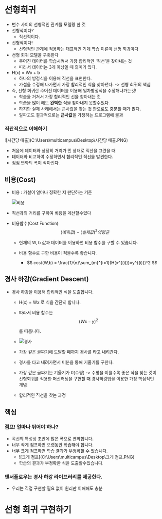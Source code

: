 # 선형회귀

- 변수 사이의 선형적인 관계를 모델링 한 것
- 선형적이다? 
  - 직선적이다.
- 선형적이다! 
  - 선형적인 관계에 적용하는 대표적인 기계 학습 이론이 선형 회귀이다
- 선형 회귀 모델을 구축한다
  - 주어진 데이터를 학습시켜서 가장 합리적인 '직선'을 찾아내는 것
  - 따라서 데이터는 3개 이상일 때 의미가 있다.
- H(x) = Wx + b
  - 하나의 방정식을 이용해 직선을 표현한다.
  - 가설을 수정해 나가면서 가장 합리적인 식을 찾아낸다. -> 선형 회귀의 핵심
- 즉, 선형 회귀란 주어진 데이터를 이용해 일차방정식을 수정해나가는것!
  - 학습을 거쳐서 가장 합리적인 선을 찾아내는 것
  - 학습을 많이 해도 **완벽한** 식을 찾아내지 못할수있다.
  - 하지만 실제 사례에서는 근사값을 찾는 것 만으로도 충분할 때가 많다.
  - 알파고도 결과적으로는 **근사값**을 가정하는 프로그램에 불과

### 직관적으로 이해하기

![시간당 매출](C:\Users\multicampus\Desktop\시간당 매출.PNG)

- 처음에 데이터와 상당히 거리가 먼 상태로 직선을 그렸을 때
- 데이터와 비교하여 수정하면서 합리적인 직선을 발견한다.
- 점점 변화의 폭이 작아진다.

## 비용(Cost)

- 비용 : 가설이 얼마나 정확한 지 판단하는 기준

  ![비용](C:\Users\multicampus\Desktop\비용.PNG)

- 직선과의 거리를 구하여 비용을 계산할수있다

- 비용함수(Cost Function)
  $$
  (예측 값) - (실제 값)^2 의 평균
  $$

  - 현재의 W, b 값과 데이터를 이용하면 비용 함수를 구할 수 있습니다.

  - 비용 함수로 구한 비용이 적을수록 좋습니다.

    - $$
      cost(W,b) = \frac{1}{n}\sum_{m}^{i=1}(H(x^{(i)})=y^{(i)})^2
      $$

      

## 경사 하강(Gradient Descent)

- 경사 하강을 이용해 합리적인 식을 도출합니다.

  - H(x) = Wx 로 식을 간단히 합니다.

  - 따라서 비용 함수는 
    $$
    (Wx - y)^2
    $$
    

    를 따릅니다.

  - ![경사](C:\Users\multicampus\Desktop\경사.PNG)

  - 가장 깊은 골짜기에 도달할 때까지 경사를 타고 내려간다.

  - 경사를 타고 내려가면서 미분을 통해 기울기를 구한다. 

  - 가장 깊은 골짜기는 기울기가 0(수평) -> 수평을 이룰수록 좋은 식을 찾는 것이 선형회귀를 적용한 머신러닝을 구현할 때 경사하강법을 이용한 가장 핵심적인 개념

  - 합리적인 직선을 찾는 과정

## 핵심

### 점프! 얼마나 뛰어야 하나?

- 곡선의 특성상 초반에 많은 폭으로 변화합니다.
- 너무 작게 점프하면 오랫동안 학습해야 합니다.
- 너무 크게 점프하면 학습 결과가 부정확할 수 있습니다.
  - ![크게 점프](C:\Users\multicampus\Desktop\크게 점프.PNG)
  - 학습의 결과가 부정확한 식을 도출할수있습니다.

### 텐서플로우는 경사 하강 라이브러리를 제공한다.

- 우리는 직접 구현할 필요 없이 원리만 이해해도 충분

# 선형 회귀 구현하기

